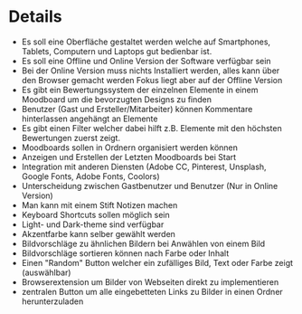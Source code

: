 # Details

- Es soll eine Oberfläche gestaltet werden welche auf Smartphones, Tablets, Computern und Laptops gut bedienbar ist.
- Es soll eine Offline und Online Version der Software verfügbar sein
- Bei der Online Version muss nichts Installiert werden, alles kann über den Browser gemacht werden Fokus liegt aber auf der Offline Version
- Es gibt ein Bewertungssystem der einzelnen Elemente in einem Moodboard um die bevorzugten Designs zu finden
- Benutzer (Gast und Ersteller/Mitarbeiter) können Kommentare hinterlassen angehängt an Elemente
- Es gibt einen Filter welcher dabei hilft z.B. Elemente mit den höchsten Bewertungen zuerst zeigt.
- Moodboards sollen in Ordnern organisiert werden können
- Anzeigen und Erstellen der Letzten Moodboards bei Start
- Integration mit anderen Diensten (Adobe CC, Pinterest, Unsplash, Google Fonts, Adobe Fonts, Coolors)
- Unterscheidung zwischen Gastbenutzer und Benutzer (Nur in Online Version)
- Man kann mit einem Stift Notizen machen
- Keyboard Shortcuts sollen möglich sein
- Light- und Dark-theme sind verfügbar
- Akzentfarbe kann selber gewählt werden
- Bildvorschläge zu ähnlichen Bildern bei Anwählen von einem Bild
- Bildvorschläge sortieren können nach Farbe oder Inhalt
- Einen "Random" Button welcher ein zufälliges Bild, Text oder Farbe zeigt (auswählbar)
- Browserextension um Bilder von Webseiten direkt zu implementieren
- zentralen Button um alle eingebetteten Links zu Bilder in einen Ordner herunterzuladen

